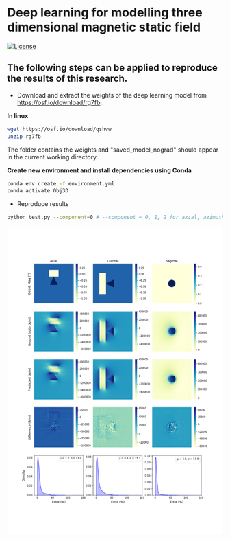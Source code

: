 # Deep learning for modelling three dimensional magnetic static field

[![License](https://img.shields.io/badge/License-Apache%202.0-blue.svg)](https://opensource.org/licenses/Apache-2.0)

## The following steps can be applied to reproduce the results of this research.

- Download and extract the weights of the deep learning model from https://osf.io/download/rg7fb:

**In linux**
```bash
wget https://osf.io/download/qshvw
unzip rg7fb
```

The folder contains the weights and "saved_model_nograd" should appear in the current working directory.

**Create new environment and install dependencies using Conda**

```bash
conda env create -f environment.yml
conda activate Obj3D
```

- Reproduce results
```bash
python test.py --component=0 # --component = 0, 1, 2 for axial, azimuthal and radial field components
```
<img src="images/Axial_component.png">


